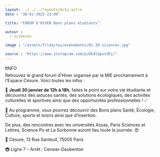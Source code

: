 ```yaml
---
layout: ../../../layouts/Actu.astro
date : "30-01-2025 23:00"

title: "FORUM D'HIVER Bons plans étudiants"

auteur :
  - sciences

image : "/assets/fildactus/evenements/01-30-sciences.jpg"

source : "https://www.instagram.com/p/DE4lGpxsSRj/"
---
```


❗INFO  
Retrouvez le grand forum d'Hiver organisé par la MIE prochainement à l'Espace Césure. Voici toutes les infos :

📅 __Jeudi 30 janvier de 12h à 18h__, faites le point sur votre vie étudiante et découvrez des astuces santés, des solutions écologiques, des activités culturelles et sportives ainsi que des opportunités professionnelles ! ✅

📢 Au programme, vous pourrez découvrir des Bons plans Santé, Écologie, Culture, sports et loisirs ainsi que d’Insertion.

De plus, des rencontres avec les universités Assas, Paris Sciences et Lettres, Science Po et La Sorbonne auront lieu toute la journée. 😍

📍 Césure, 13 Rue Santeuil, 75005 Paris

🚇 Ligne 7 – Arrêt : Censier-Daubenton